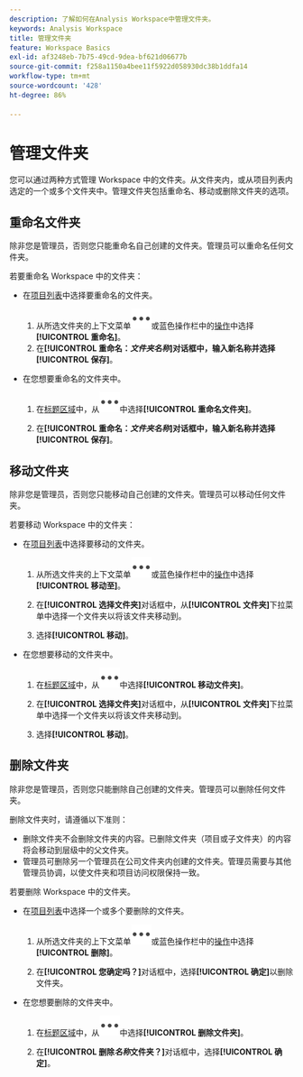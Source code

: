 ```yaml
---
description: 了解如何在Analysis Workspace中管理文件夹。
keywords: Analysis Workspace
title: 管理文件夹
feature: Workspace Basics
exl-id: af3248eb-7b75-49cd-9dea-bf621d06677b
source-git-commit: f258a1150a4bee11f5922d058930dc38b1ddfa14
workflow-type: tm+mt
source-wordcount: '428'
ht-degree: 86%

---
```


# 管理文件夹

您可以通过两种方式管理 Workspace 中的文件夹。从文件夹内，或从项目列表内选定的一个或多个文件夹中。管理文件夹包括重命名、移动或删除文件夹的选项。

## 重命名文件夹

除非您是管理员，否则您只能重命名自己创建的文件夹。管理员可以重命名任何文件夹。

若要重命名 Workspace 中的文件夹：

* 在[项目列表](/help/analyze/analysis-workspace/build-workspace-project/freeform-overview.md#project-list)中选择要重命名的文件夹。

   1. 从所选文件夹的上下文菜单![More](/help/assets/icons/More.svg)或蓝色操作栏中的[操作](/help/analyze/analysis-workspace/build-workspace-project/freeform-overview.md#actions)中选择&#x200B;**[!UICONTROL 重命名]**。
   1. 在&#x200B;**[!UICONTROL 重命名：*文件夹名称&#x200B;*]**对话框中，输入新名称并选择**[!UICONTROL 保存&#x200B;]**。

* 在您想要重命名的文件夹中。

   1. 在[标题区域](/help/analyze/analysis-workspace/build-workspace-project/freeform-overview.md#title-area)中，从![More](/help/assets/icons/More.svg)中选择&#x200B;**[!UICONTROL 重命名文件夹]**。

   1. 在&#x200B;**[!UICONTROL 重命名：*文件夹名称&#x200B;*]**对话框中，输入新名称并选择**[!UICONTROL 保存&#x200B;]**。


## 移动文件夹

除非您是管理员，否则您只能移动自己创建的文件夹。管理员可以移动任何文件夹。

若要移动 Workspace 中的文件夹：

* 在[项目列表](/help/analyze/analysis-workspace/build-workspace-project/freeform-overview.md#project-list)中选择要移动的文件夹。

   1. 从所选文件夹的上下文菜单![More](/help/assets/icons/More.svg)或蓝色操作栏中的[操作](/help/analyze/analysis-workspace/build-workspace-project/freeform-overview.md#actions)中选择&#x200B;**[!UICONTROL 移动至]**。
   1. 在&#x200B;**[!UICONTROL 选择文件夹]**&#x200B;对话框中，从&#x200B;**[!UICONTROL 文件夹]**&#x200B;下拉菜单中选择一个文件夹以将该文件夹移动到。

   1. 选择&#x200B;**[!UICONTROL 移动]**。

* 在您想要移动的文件夹中。

   1. 在[标题区域](/help/analyze/analysis-workspace/build-workspace-project/freeform-overview.md#title-area)中，从![More](/help/assets/icons/More.svg)中选择&#x200B;**[!UICONTROL 移动文件夹]**。

   1. 在&#x200B;**[!UICONTROL 选择文件夹]**&#x200B;对话框中，从&#x200B;**[!UICONTROL 文件夹]**&#x200B;下拉菜单中选择一个文件夹以将该文件夹移动到。

   1. 选择&#x200B;**[!UICONTROL 移动]**。


## 删除文件夹

除非您是管理员，否则您只能删除自己创建的文件夹。管理员可以删除任何文件夹。

删除文件夹时，请遵循以下准则：

* 删除文件夹不会删除文件夹的内容。已删除文件夹（项目或子文件夹）的内容将会移动到层级中的父文件夹。
* 管理员可删除另一个管理员在公司文件夹内创建的文件夹。管理员需要与其他管理员协调，以使文件夹和项目访问权限保持一致。

若要删除 Workspace 中的文件夹。

* 在[项目列表](/help/analyze/analysis-workspace/build-workspace-project/freeform-overview.md#project-list)中选择一个或多个要删除的文件夹。

   1. 从所选文件夹的上下文菜单![More](/help/assets/icons/More.svg)或蓝色操作栏中的[操作](/help/analyze/analysis-workspace/build-workspace-project/freeform-overview.md#actions)中选择&#x200B;**[!UICONTROL 删除]**。

   1. 在&#x200B;**[!UICONTROL 您确定吗？]**&#x200B;对话框中，选择&#x200B;**[!UICONTROL 确定]**&#x200B;以删除文件夹。

* 在您想要删除的文件夹中。

   1. 在[标题区域](/help/analyze/analysis-workspace/build-workspace-project/freeform-overview.md#title-area)中，从![More](/help/assets/icons/More.svg)中选择&#x200B;**[!UICONTROL 删除文件夹]**。

   1. 在&#x200B;**[!UICONTROL 删除&#x200B;*名称*文件夹？]**&#x200B;对话框中，选择&#x200B;**[!UICONTROL 确定]**。


<!-- 
# Delete Folders 

You can delete folders that you create.

**Guidelines**

*  Deleting a folder does not delete the contents of the folder. The contents of a deleted folder (projects or sub-folders) are moved to the immediate folder above in the folder hierarchy.
*  Admins can delete a folder within the Company folder that another admin created. Admins may need to coordinate with other Admins to keep folder and project access consistent. See [About Folders in Analytics](/help/analyze/analysis-workspace/build-workspace-project/workspace-folders/about-folders.md)

To delete a folder

1.  Click the **…** ellipsis icon in the top-right.

    ![](/help/analyze/analysis-workspace/build-workspace-project/assets/select-delete-folder.png)
 
2.  Select **Delete folder**.
 
    A confirmation notification indicates that the folder was deleted.

    ![](/help/analyze/analysis-workspace/build-workspace-project/assets/deleted-folder.png)

-->